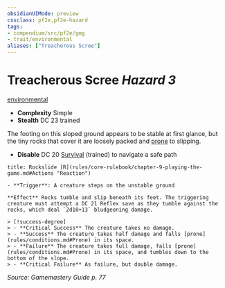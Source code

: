```yaml
---
obsidianUIMode: preview
cssclass: pf2e,pf2e-hazard
tags:
- compendium/src/pf2e/gmg
- trait/environmental
aliases: ["Treacherous Scree"]
---
```

# Treacherous Scree *Hazard 3*  
[environmental](rules/traits/environmental.md "Environmental Hazard Trait")  

- **Complexity** Simple
- **Stealth** DC 23 trained  

The footing on this sloped ground appears to be stable at first glance, but the tiny rocks that cover it are loosely packed and [prone](rules/conditions.md#Prone) to slipping.

- **Disable** DC 20 [Survival](compendium/skills.md#Survival) (trained) to navigate a safe path  
     
```ad-embed-ability
title: Rockslide [R](rules/core-rulebook/chapter-9-playing-the-game.md#Actions "Reaction")

- **Trigger**: A creature steps on the unstable ground

**Effect** Rocks tumble and slip beneath its feet. The triggering creature must attempt a DC 21 Reflex save as they tumble against the rocks, which deal `2d10+13` bludgeoning damage.

> [!success-degree] 
> - **Critical Success** The creature takes no damage.
> - **Success** The creature takes half damage and falls [prone](rules/conditions.md#Prone) in its space.
> - **Failure** The creature takes full damage, falls [prone](rules/conditions.md#Prone) in its space, and tumbles down to the bottom of the slope.
> - **Critical Failure** As failure, but double damage.
```

*Source: Gamemastery Guide p. 77*